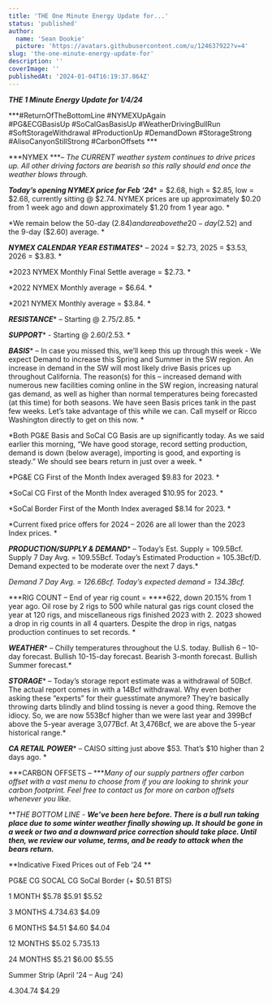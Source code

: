 ```yaml
---
title: 'THE One Minute Energy Update for...'
status: 'published'
author:
  name: 'Sean Dookie'
  picture: 'https://avatars.githubusercontent.com/u/124637922?v=4'
slug: 'the-one-minute-energy-update-for'
description: ''
coverImage: ''
publishedAt: '2024-01-04T16:19:37.864Z'
---
```


***THE 1 Minute Energy Update for 1/4/24***

***\#ReturnOfTheBottomLine #NYMEXUpAgain #PG&ECGBasisUp #SoCalGasBasisUp #WeatherDrivingBullRun #SoftStorageWithdrawal #ProductionUp #DemandDown #StorageStrong #AlisoCanyonStillStrong #CarbonOffsets ***

***NYMEX ****– The CURRENT weather system continues to drive prices up. All other driving factors are bearish so this rally should end once the weather blows through.*

***Today’s opening NYMEX price for Feb ‘24**** = $2.68, high = $2.85, low = $2.68, currently sitting @ $2.74. NYMEX prices are up approximately $0.20 from 1 week ago and down approximately $1.20 from 1 year ago. *

*We remain below the 50-day ($2.84) and are above the 20-day ($2.52) and the 9-day ($2.60) average. *

***NYMEX CALENDAR YEAR ESTIMATES**** – 2024 = $2.73, 2025 = $3.53, 2026 = $3.83. *

*2023 NYMEX Monthly Final Settle average = $2.73. *

*2022 NYMEX Monthly average = $6.64. *

*2021 NYMEX Monthly average = $3.84. *

***RESISTANCE**** – Starting @ $2.75/$2.85. *

***SUPPORT**** - Starting @ $2.60/$2.53. *

***BASIS**** – In case you missed this, we’ll keep this up through this week - We expect Demand to increase this Spring and Summer in the SW region. An increase in demand in the SW will most likely drive Basis prices up throughout California. The reason(s) for this – increased demand with numerous new facilities coming online in the SW region, increasing natural gas demand, as well as higher than normal temperatures being forecasted (at this time) for both seasons. We have seen Basis prices tank in the past few weeks. Let’s take advantage of this while we can. Call myself or Ricco Washington directly to get on this now. *

*Both PG&E Basis and SoCal CG Basis are up significantly today. As we said earlier this morning, “We have good storage, record setting production, demand is down (below average), importing is good, and exporting is steady.” We should see bears return in just over a week. *

*PG&E CG First of the Month Index averaged $9.83 for 2023. *

*SoCal CG First of the Month Index averaged $10.95 for 2023. *

*SoCal Border First of the Month Index averaged $8.14 for 2023. *

*Current fixed price offers for 2024 – 2026 are all lower than the 2023 Index prices. *

***PRODUCTION/SUPPLY & DEMAND**** – Today’s Est. Supply = 109.5Bcf. Supply 7 Day Avg. = 109.55Bcf. Today’s Estimated Production = 105.3Bcf/D. Demand expected to be moderate over the next 7 days.*

*Demand 7 Day Avg. = 126.6Bcf. Today’s expected demand = 134.3Bcf.*

***RIG COUNT – End of year rig count = ****622, down 20.15% from 1 year ago. Oil rose by 2 rigs to 500 while natural gas rigs count closed the year at 120 rigs, and miscellaneous rigs finished 2023 with 2. 2023 showed a drop in rig counts in all 4 quarters. Despite the drop in rigs, natgas production continues to set records. *

***WEATHER**** – Chilly temperatures throughout the U.S. today. Bullish 6 – 10-day forecast. Bullish 10-15-day forecast. Bearish 3-month forecast. Bullish Summer forecast.*

***STORAGE**** – Today’s storage report estimate was a withdrawal of 50Bcf. The actual report comes in with a 14Bcf withdrawal. Why even bother asking these “experts” for their guesstimate anymore? They’re basically throwing darts blindly and blind tossing is never a good thing. Remove the idiocy. So, we are now 553Bcf higher than we were last year and 399Bcf above the 5-year average 3,077Bcf. At 3,476Bcf, we are above the 5-year historical range.*

***CA RETAIL POWER**** – CAISO sitting just above $53. That’s $10 higher than 2 days ago. *

***CARBON OFFSETS – ****Many of our supply partners offer carbon offset with a vast menu to choose from if you are looking to shrink your carbon footprint. Feel free to contact us for more on carbon offsets whenever you like.*

***THE BOTTOM LINE - ****We’ve been here before. There is a bull run taking place due to some winter weather finally showing up. It should be gone in a week or two and a downward price correction should take place. Until then, we review our volume, terms, and be ready to attack when the bears return.*****

**Indicative Fixed Prices out of Feb ’24 **

PG&E CG SOCAL CG SoCal Border (+ $0.51 BTS)

1 MONTH $5.78 $5.91 $5.52

3 MONTHS $4.73 $4.63 $4.09

6 MONTHS $4.51 $4.60 $4.04

12 MONTHS $5.02 $5.73 $5.13

24 MONTHS $5.21 $6.00 $5.55

Summer Strip (April ’24 – Aug ‘24)

$4.30 $4.74 $4.29

<br>

